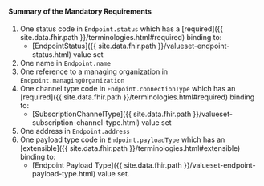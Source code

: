 #### Summary of the Mandatory Requirements 

1.  One status code in `Endpoint.status` which has a [required]({{ site.data.fhir.path }}/terminologies.html#required) binding to:
    -    [EndpointStatus]({{ site.data.fhir.path }}/valueset-endpoint-status.html) value set
1.  One name in `Endpoint.name`
1. One reference to a managing organization in `Endpoint.managingOrganization`
1.  One channel type code in `Endpoint.connectionType` which has an [required]({{ site.data.fhir.path }}/terminologies.html#required) binding to:
    -    [SubscriptionChannelType]({{ site.data.fhir.path }}/valueset-subscription-channel-type.html) value set
1.  One address in `Endpoint.address`
1.  One payload type code in `Endpoint.payloadType` which has an [extensible]({{ site.data.fhir.path }}/terminologies.html#extensible) binding to:
    -    [Endpoint Payload Type]({{ site.data.fhir.path }}/valueset-endpoint-payload-type.html) value set.
